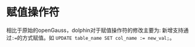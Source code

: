 # 赋值操作符

相比于原始的openGauss，dolphin对于赋值操作符的修改主要为:
 新增支持通过```:=```的方式赋值。如 ```UPDATE table_name SET col_name := new_val;```。